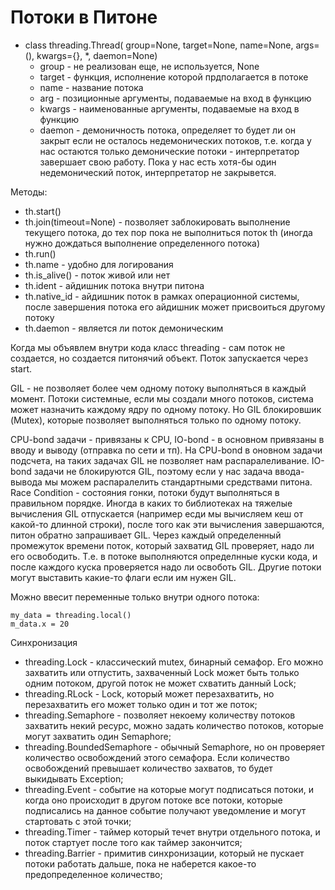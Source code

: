 # Потоки в Питоне

- class threading.Thread( group=None, target=None, name=None, args=(), kwargs={}, *, daemon=None)
  - group - не реализован еще, не используется, None
  - target - функция, исполнение которой прдполагается в потоке
  - name - название потока
  - arg - позиционные аргументы, подаваемые на вход в функцию
  - kwargs - наименованные аргументы, подаваемые на вход в функцию
  - daemon - демоничность потока, определяет то будет ли он закрыт если не осталось недемонических потоков, т.е. когда у нас остаются только демонические потоки - интерпретатор завершает свою работу. Пока у нас есть хотя-бы один недемонический поток, интерпретатор не закрывется.  

Методы:
   - th.start()
   - th.join(timeout=None) - позволяет заблокировать выполнение текущего потока, до тех пор пока не выполниться поток th (иногда нужно дождаться выполнение определенного потока)
   - th.run()
   - th.name - удобно для логирования
   - th.is_alive()  - поток живой или нет
   - th.ident - айдишник потока внутри питона
   - th.native_id - айдишник поток в рамках операционной системы, после завершения потока его айдишник может присвоиться другому потоку
   - th.daemon - является  ли поток демоническим

Когда мы объявлем внутри кода класс threading - сам поток не создается, но создается питонячий объект. Поток запускается через start.

GIL - не позволяет более чем одному потоку выполняться в каждый момент.  Потоки системные, если мы создали много потоков, система может назначить каждому ядру по одному потоку. Но GIL блокировшик (Mutex), которые позволяет выполняться только по одному потоку. 

CPU-bond задачи - привязаны к CPU, IO-bond - в основном привязаны в вводу и выводу (отправка по сети и тп). На CPU-bond в оновном задачи подсчета, на таких задачах GIL не позволяет нам распаралеливание. IO-bond задачи не блокируются GIL, поэтому если у нас задача ввода-вывода мы можем распаралелить стандартными средствами питона. Race Condition - состояния гонки, потоки будут выполняться в правильном порядке. 
Иногда в каких то библиотеках на тяжелые вычисления GIL отпускается (например есди  мы вычисляем кеш от какой-то длинной строки), после того как эти вычисления завершаются, питон обратно запрашивает GIL. Через каждый определенный промежуток времени поток, который захватид GIL проверяет, надо ли его освободить. Т.е. в потоке выполняются определнные куски кода, и после каждого куска проверяется надо ли освоботь GIL.  Другие потоки могут выставить какие-то флаги если им нужен GIL. 

Можно ввесит переменные только внутри одного потока:
  ```
  my_data = threading.local()
  m_data.x = 20
  
  ```
Cинхронизация
 - threading.Lock - классический mutex, бинарный семафор. Его можно захватить или отпустить, захваченный Lock может быть только одним потоком, другой поток не может схватить данный Lock; 
 - threading.RLock -  Lock, который может перезахватить, но перезахватить его может только один и тот же поток;
 - threading.Semaphore - позволяет  некоему количеству потоков захватить некий ресурс, можно задать количество потоков, которые могут захватить один Semaphore;
 - threading.BoundedSemaphore - обычный Semaphore, но он проверяет количество освобождений этого семафора. Если количество освобождений превышает количество захватов, то будет выкидывать Exception;
 - threading.Event - событие на которые могут подписаться потоки, и когда оно происходит в другом потоке  все потоки, которые подписались на данное событие получают уведомление и могут стартовать с этой точки; 
 - threading.Timer - таймер который течет внутри отдельного потока, и поток стартует после того как таймер закончится;
 - threading.Barrier - примитив синхронизации, который не пускает потоки работать дальше, пока не наберется какое-то предопределенное количество;
